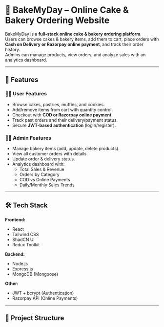 # 🍰 BakeMyDay – Online Cake & Bakery Ordering Website

BakeMyDay is a **full-stack online cake & bakery ordering platform**.  
Users can browse cakes & bakery items, add them to cart, place orders with **Cash on Delivery or Razorpay online payment**, and track their order history.  
Admins can manage products, view orders, and analyze sales with an analytics dashboard.  

---

## 🚀 Features

### 🧑‍🍳 User Features
- Browse cakes, pastries, muffins, and cookies.
- Add/remove items from cart with quantity control.
- Checkout with **COD or Razorpay online payment**.
- Track past orders and their delivery/payment status.
- Secure **JWT-based authentication** (login/register).

### 👨‍💼 Admin Features
- Manage bakery items (add, update, delete products).
- View all customer orders with details.
- Update order & delivery status.
- Analytics dashboard with:
  - Total Sales & Revenue
  - Orders by Category
  - COD vs Online Payments
  - Daily/Monthly Sales Trends

---

## 🛠️ Tech Stack

**Frontend:**  
- React  
- Tailwind CSS  
- ShadCN UI  
- Redux Toolkit  

**Backend:**  
- Node.js  
- Express.js  
- MongoDB (Mongoose)  

**Other:**  
- JWT + bcrypt (Authentication)  
- Razorpay API (Online Payments)  

---

## 📂 Project Structure

